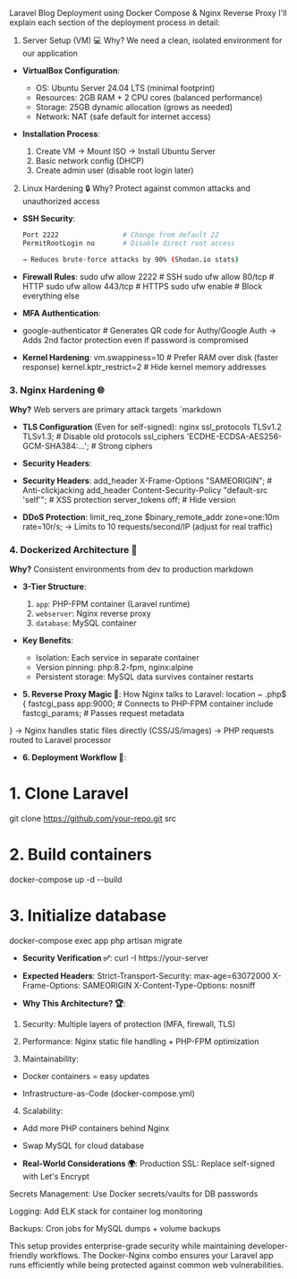 Laravel Blog Deployment using Docker Compose & Nginx Reverse Proxy
I'll explain each section of the deployment process in detail:

1. Server Setup (VM) 💻
Why? We need a clean, isolated environment for our application

- **VirtualBox Configuration**:
  - OS: Ubuntu Server 24.04 LTS (minimal footprint)
  - Resources: 2GB RAM + 2 CPU cores (balanced performance)
  - Storage: 25GB dynamic allocation (grows as needed)
  - Network: NAT (safe default for internet access)

- **Installation Process**:
  1. Create VM → Mount ISO → Install Ubuntu Server
  2. Basic network config (DHCP)
  3. Create admin user (disable root login later)
 
2. Linux Hardening 🔒
Why? Protect against common attacks and unauthorized access

- **SSH Security**:
  ```bash
  Port 2222                # Change from default 22
  PermitRootLogin no       # Disable direct root access

  → Reduces brute-force attacks by 90% (Shodan.io stats)

- **Firewall Rules**:
sudo ufw allow 2222     # SSH
sudo ufw allow 80/tcp   # HTTP
sudo ufw allow 443/tcp  # HTTPS
sudo ufw enable         # Block everything else

- **MFA Authentication**:
- google-authenticator    # Generates QR code for Authy/Google Auth
  → Adds 2nd factor protection even if password is compromised

- **Kernel Hardening**:
vm.swappiness=10        # Prefer RAM over disk (faster response)
kernel.kptr_restrict=2  # Hide kernel memory addresses


### 3. Nginx Hardening 🌐
**Why?** Web servers are primary attack targets
`markdown
- **TLS Configuration** (Even for self-signed):
  nginx
  ssl_protocols TLSv1.2 TLSv1.3;       # Disable old protocols
  ssl_ciphers 'ECDHE-ECDSA-AES256-GCM-SHA384:...'; # Strong ciphers

- **Security Headers**:

- **Security Headers**:
add_header X-Frame-Options "SAMEORIGIN";      # Anti-clickjacking
add_header Content-Security-Policy "default-src 'self'"; # XSS protection
server_tokens off;                            # Hide version

- **DDoS Protection**:
  limit_req_zone $binary_remote_addr zone=one:10m rate=10r/s;
  → Limits to 10 requests/second/IP (adjust for real traffic)


### 4. Dockerized Architecture 🐳
**Why?** Consistent environments from dev to production
markdown
- **3-Tier Structure**:
  1. `app`: PHP-FPM container (Laravel runtime)
  2. `webserver`: Nginx reverse proxy
  3. `database`: MySQL container

- **Key Benefits**:
  - Isolation: Each service in separate container
  - Version pinning: php:8.2-fpm, nginx:alpine
  - Persistent storage: MySQL data survives container restarts

- **5. Reverse Proxy Magic 🔄**:
  How Nginx talks to Laravel:
  location ~ \.php$ {
    fastcgi_pass app:9000;   # Connects to PHP-FPM container
    include fastcgi_params;  # Passes request metadata

}
→ Nginx handles static files directly (CSS/JS/images)
→ PHP requests routed to Laravel processor

- **6. Deployment Workflow 🚀**:
# 1. Clone Laravel
git clone https://github.com/your-repo.git src

# 2. Build containers
docker-compose up -d --build

# 3. Initialize database
docker-compose exec app php artisan migrate


- **Security Verification ✅**:
curl -I https://your-server


- **Expected Headers**:
Strict-Transport-Security: max-age=63072000
X-Frame-Options: SAMEORIGIN
X-Content-Type-Options: nosniff

- **Why This Architecture? 🏆**:
1. Security: Multiple layers of protection (MFA, firewall, TLS)

2. Performance: Nginx static file handling + PHP-FPM optimization

3. Maintainability:

- Docker containers = easy updates

- Infrastructure-as-Code (docker-compose.yml)

4. Scalability:

- Add more PHP containers behind Nginx

- Swap MySQL for cloud database

- **Real-World Considerations 🌍**:
Production SSL: Replace self-signed with Let's Encrypt

Secrets Management: Use Docker secrets/vaults for DB passwords

Logging: Add ELK stack for container log monitoring

Backups: Cron jobs for MySQL dumps + volume backups

This setup provides enterprise-grade security while maintaining developer-friendly workflows. The Docker-Nginx combo ensures your Laravel app runs efficiently while being protected against common web vulnerabilities.


  
  

